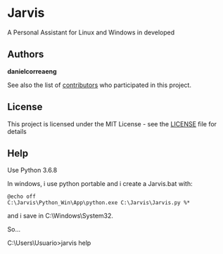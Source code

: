 # Jarvis

A Personal Assistant for Linux and Windows in developed

## Authors

 **danielcorreaeng** 

See also the list of [contributors](contributors.md) who participated in this project.

## License

This project is licensed under the MIT License - see the [LICENSE](LICENSE) file for details

## Help
Use Python 3.6.8

In windows, i use python portable and i create a Jarvis.bat with:

	@echo off
	C:\Jarvis\Python_Win\App\python.exe C:\Jarvis\Jarvis.py %*

and i save in C:\Windows\System32.

So...

C:\Users\Usuario>jarvis help

 
